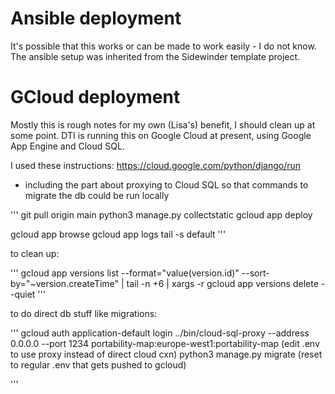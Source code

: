 # Ansible deployment

It's possible that this works or can be made to work easily - I do not know.  The ansible setup was inherited
from the Sidewinder template project.

# GCloud deployment

Mostly this is rough notes for my own (Lisa's) benefit, I should clean up at some point.
DTI is running this on Google Cloud at present, using Google App Engine and Cloud SQL.

I used these instructions: https://cloud.google.com/python/django/run
* including the part about proxying to Cloud SQL so that commands to migrate the db could
be run locally

'''
git pull origin main
python3 manage.py collectstatic
gcloud app deploy

gcloud app browse
gcloud app logs tail -s default
'''

to clean up:

'''
gcloud app versions list --format="value(version.id)" --sort-by="~version.createTime" | tail -n +6 | xargs -r gcloud app versions delete --quiet
'''

to do direct db stuff like migrations:

'''
gcloud auth application-default login
../bin/cloud-sql-proxy --address 0.0.0.0 --port 1234 portability-map:europe-west1:portability-map
(edit .env to use proxy instead of direct cloud cxn)
python3 manage.py migrate
(reset to regular .env that gets pushed to gcloud)

'''
